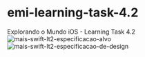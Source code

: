# emi-learning-task-4.2
Explorando o Mundo iOS - Learning Task 4.2
![mais-swift-lt2-especificacao-alvo](https://github.com/JeovaneSousa/emi-validation/assets/66012358/4f02530b-1031-49a9-baaa-714b5aaa75d1)
![mais-swift-lt2-especificacao-de-design](https://github.com/JeovaneSousa/emi-validation/assets/66012358/c291ce1f-dbf6-485f-a0e6-6cbbabedec08)
